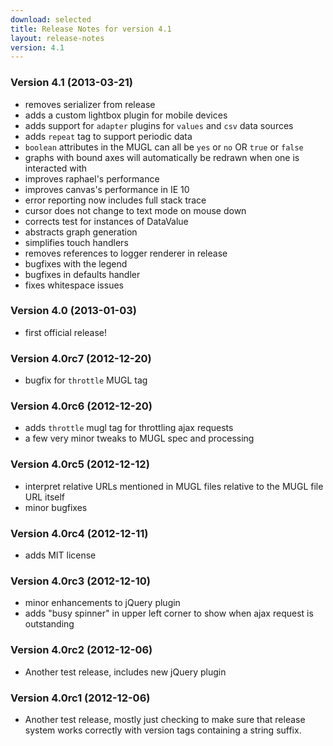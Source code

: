 ```yaml
---
download: selected
title: Release Notes for version 4.1
layout: release-notes
version: 4.1
---
```


### Version 4.1 (2013-03-21)

* removes serializer from release
* adds a custom lightbox plugin for mobile devices
* adds support for `adapter` plugins for `values` and `csv` data sources
* adds `repeat` tag to support periodic data
* `boolean` attributes in the MUGL can all be `yes` or `no` OR `true` or `false`
* graphs with bound axes will automatically be redrawn when one is interacted with
* improves raphael's performance
* improves canvas's performance in IE 10
* error reporting now includes full stack trace
* cursor does not change to text mode on mouse down
* corrects test for instances of DataValue
* abstracts graph generation
* simplifies touch handlers
* removes references to logger renderer in release
* bugfixes with the legend
* bugfixes in defaults handler
* fixes whitespace issues

### Version 4.0 (2013-01-03)

* first official release!

### Version 4.0rc7 (2012-12-20)

* bugfix for `throttle` MUGL tag

### Version 4.0rc6 (2012-12-20)

* adds `throttle` mugl tag for throttling ajax requests
* a few very minor tweaks to MUGL spec and processing

### Version 4.0rc5 (2012-12-12)

* interpret relative URLs mentioned in MUGL files relative to the MUGL file URL itself
* minor bugfixes

### Version 4.0rc4 (2012-12-11)

* adds MIT license

### Version 4.0rc3 (2012-12-10)

* minor enhancements to jQuery plugin
* adds "busy spinner" in upper left corner to show when ajax request is outstanding

### Version 4.0rc2 (2012-12-06)

* Another test release, includes new jQuery plugin

### Version 4.0rc1 (2012-12-06)

* Another test release, mostly just checking to make sure that release system
  works correctly with version tags containing a string suffix.
